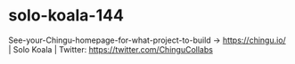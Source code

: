 # solo-koala-144
See-your-Chingu-homepage-for-what-project-to-build -> https://chingu.io/ | Solo Koala | Twitter: https://twitter.com/ChinguCollabs
